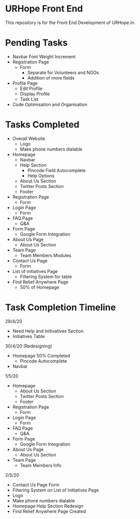 # URHope Front End
This repository is for the Front End Development of URHope.in.

# Pending Tasks  

- Navbar Font Weight Increment
- Registration Page
  - Form 
    - Separate for Volunteers and NGOs
    - Addition of more fields
- Profile Page
  - Edit Profile
  - Display Profile
  - Task List
- Code Optimisation and Organisation


# Tasks Completed
- Overall Website
  - Logo
  - Make phone numbers dialable
- Homepage
  - Navbar
  - Help Section
    - Pincode Field Autocomplete
    - Help Options
  - About Us Section
  - Twitter Posts Section
  - Footer
- Registration Page
  - Form
- Login Page
  - Form
- FAQ Page
  - Q&A
- Form Page
  - Google Form Integration
- About Us Page
  - About Us Section
- Team Page
  - Team Members Modules
- Contact Us Page 
  - Form
- List of initiatives Page
  - Filtering System for table
- Find Relief Anywhere Page
  - 50% of Homepage

# Task Completion Timeline

29/4/20
- Need Help and Initivatives Section
- Initiatives Table

30/4/20 (Redesigning)
- Homepage 50% Completed
  - Pincode Autocomplete
- Navbar

1/5/20
- Homepage
  - About Us Section
  - Twitter Posts Section
  - Footer
- Registration Page
  - Form
- Login Page
  - Form
- FAQ Page
  - Q&A
- Form Page
  - Google Form Integration
- About Us Page
  - About Us Section
- Team Page
  - Team Members Info

2/5/20
- Contact Us Page Form
- Filtering System on List of Initiatives Page
- Logo
- Make phone numbers dialable
- Homepage Help Section Redesign
- Find Relief Anywhere Page Created

